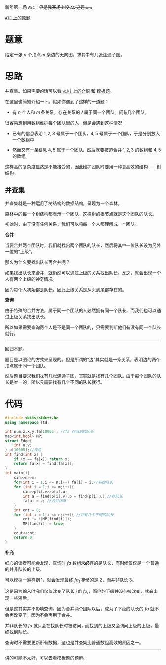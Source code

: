 新年第一场 ``ABC``！~~但是我赛场上没 ``AC`` 这题......~~

[``ATC`` 上的原题](https://atcoder.jp/contests/abc284/tasks/abc284_c)

# 题意

给定一张 $n$ 个顶点 $m$ 条边的无向图，求其中有几张连通子图。

# 思路

并查集。如果需要的话可以看[ ``wiki`` 上的介绍](https://oi-wiki.org/ds/dsu/) 和 [模板题](https://www.luogu.com.cn/problem/P3367)。

在这里也简短介绍一下。假如你遇到了这样的一道题：

- 有 $n$ 个人和 $m$ 条关系，存在关系的人属于同一个团队。问有几个团队。

很容易想到用数组维护每个团队里的人，但是会遇到这种情况：

- 已有的信息表明 $1,2,3$ 号属于一个团队，$4,5$ 号属于一个团队，于是分别放入一个数组中

- 然而又有一条信息 $4,5$ 属于一个团队，然后就要被迫合并 $1,2,3$ 的数组和 $4,5$ 的数组。

这样高的复杂度显然是不能接受的，因此维护团队时要用一种更高效的结构——树结构。

## 并查集

并查集就是一种运用了树结构的数据结构，呈现为一个森林。

森林中的每一个树结构都表示一个团队，这棵树的根节点就是这个团队的队长。

初始时，由于没有任何关系，我们可以将每一个人都理解成一个团队。

**合并**

当要合并两个团队时，我们就找出两个团队的队长，然后将其中一位队长设为另外一位的“上级”。

那么为什么要找出队长再合并呢？

如果找出队长来合并，就仍然可以通过上级的关系找出队长。反之，就会出现一个人有两个上级的神奇情况。

因为每个人初始都是队长，因此上级关系是从头到尾都存在的。

**查询**

由于特殊的合并方法，属于同一个团队的人必然拥有同一个队长，而我们也可以通过上级关系找出队长。

所以如果需要查询两个人是不是同一个团队的，只需要判断他们有没有同一个队长就行。

----

回归本题。

题目是以图论的方式来呈现的。但是所谓的“边”其实就是一条关系，表明边的两个顶点属于同一个团队。

然后题目要求我们找有几张连通子图，其实就是找有几个团队。由于每个团队的队长是唯一的，所以只需要找有几个不同的队长就行。

# 代码

```cpp
#include <bits/stdc++.h>
using namespace std;
 
int n,m,z,x,y,fa[10005]; //fa 存当前的队长
map<int,bool> MP;
struct Edge{ 
    int u,v;
} p[10005];//存边
int find(int x) {
    if (x == fa[x]) return x;
    return fa[x] = find(fa[x]);
}
int main(){
    cin>>n>>m;
    for(int i = 1;i <= n;i++) fa[i] = i;//初始队长
    for (int i = 1;i <= m;i++){ 
        cin>>p[i].v>>p[i].u;
        int a = find(p[i].v),b = find(p[i].u);//存队长
        fa[a] = b; //合并团队
    }
    int cnt = 0;
    for (int i = 1;i <= n;i++){ //找有几个不同的队长
        cnt += !(MP[find(i)]);
        MP[find(i)] = true;
    }
    cout<<cnt;
    return 0;
}
```
**补充**

细心的读者可能会发现，查询时 $fa$ 数组**未必**存的是队长，有时候仅仅是一个普通的并非队长的上级。

可以模拟一遍样例 $1$，就会发现最终 $fa_1$ 存储的是 $2$，而并非队长 $3$。

这是因为输入时我们仅仅改变了队长 $i$ 的 $fa_i$，而他的下级并没有被改变，就会出现一些滞后。

但是这其实并不影响查询。因为合并两个团队以后，成为了下级的队长的 $fa$ 就不会再改变了，因为不会再用于合并。

并非队长的 $fa$ 就只会在找队长时被访问，而找到的上级又会访问上级的上级，最终找到队长。

查询时不需要更新所有数据，这也是并查集比普通数组高效的原因之一。

---

讲的可能不太好，可以去看模板题的题解。